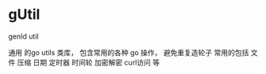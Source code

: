 # gUtil
genId
util


通用 的go utils 类库， 包含常用的各种 go 操作， 避免重复造轮子
常用的包括 文件 压缩 日期 定时器 时间轮  加密解密 curl访问 等   
